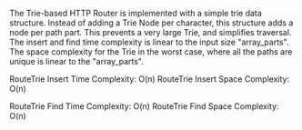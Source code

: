 The Trie-based HTTP Router is implemented with a simple trie data structure. Instead of adding a Trie Node per character, this structure adds a node per path part. This prevents a very large Trie, and simplifies traversal. The insert and find time complexity is linear to the input size "array_parts". The space complexity for the Trie in the worst case, where all the paths are unique is linear to the "array_parts".

RouteTrie Insert Time Complexity: O(n)
RouteTrie Insert Space Complexity: O(n)

RouteTrie Find Time Complexity: O(n)
RouteTrie Find Space Complexity: O(n)